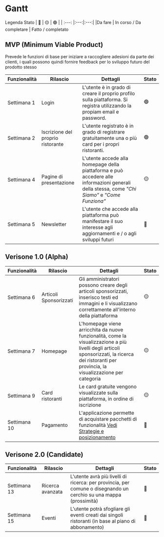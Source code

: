 # Gantt

Legenda Stato
| 🔴 | 🟡 | 🟢 |
| :---: |:---:|:---:|
|Da fare | In corso / Da completare | Fatto / completato

## MVP (Minimum Viable Product)

Prevede le funzioni di base per iniziare a raccogliere adesioni da parte dei clienti, i quali possono quindi fornire feedback per lo sviluppo futuro del prodotto stesso


| Funzionalità | Rilascio | Dettagli | Stato | 
| ------------ | -------- | -------- | --- | 
| Settimana 1  | Login    | L'utente è in grado di creare il proprio profilo sulla piattaforma. Si registra utilizzando la propiam email e password. | 🟢|
| Settimana 2 | Iscrizione del proprio ristorante | L'utente registrato è in grado di registrare gratuitamente una o più card per i propri ristoranti. | 🟢 |
| Settimana 4 | Pagine di presentazione | L'utente accede alla homepage della piattaforma e può accedere alle informazioni generali della stessa, come _"Chi Siamo"_ e  _"Come Funziona"_ | 🟡 |
| Settimana 5 | Newsletter | L'utente che accede alla piattaforma può manifestare il suo interesse agli aggiornamenti e / o agli sviluppi futuri | 🔴 | 


## Verisone 1.0 (Alpha)

| Funzionalità | Rilascio | Dettagli | Stato | 
| ------------ | -------- | -------- | --- | 
| Settimana 6 | Articoli Sponsorizzati | Gli amministratori possono creare degli articoli sponsorizzati, inserisco testi ed immagini e li visualizzano correttamente all'interno della piattaforma | 🟡 | 
| Settimana 7 | Homepage | L'homepage viene arricchita da nuove funzionalità, come la visualizzazione a più livelli degli articoli sponsorizzati, la ricerca dei ristoranti per provincia, la visualizzazione per categoria | 🟡 |
| Settimana 9 | Card ristoranti | Le card gratuite vengono visualizzate sulla piattaforma, in ordine di iscrizione | 🟡 |
| Settimana 10 | Pagamento | L'applicazione permette di acquistare pacchetti di funzionalità [Vedi Strategie e posizionamento](/strategia) | 🔴 |

## Verisone 2.0 (Candidate)

| Funzionalità | Rilascio | Dettagli | Stato | 
| ------------ | -------- | -------- | --- | 
| Settimana 13 | Ricerca avanzata | L'utente avrà più livelli di ricerca: per provincia, per comune o disegnando un cerchio su una mappa (prossimità) | 🔴 | 
| Settimana 15 | Eventi | L'utente potrà sfogliare gli eventi creati dai singoli ristoranti (in base al piano di abbonamento) | 🔴 | 
